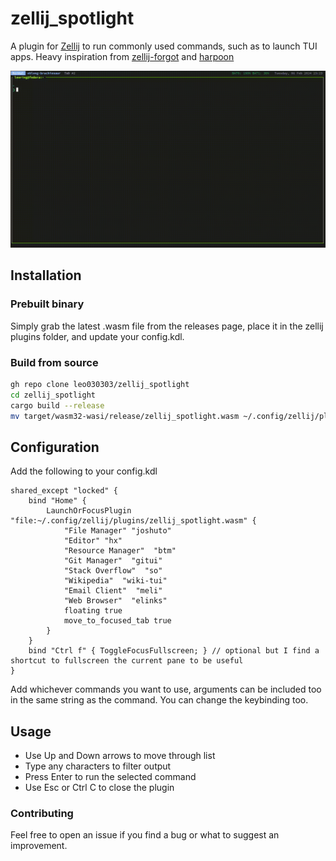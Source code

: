 # zellij_spotlight
A plugin for [Zellij](https://zellij.dev/) to run commonly used commands, such as to launch TUI apps.
Heavy inspiration from [zellij-forgot](https://github.com/karimould/zellij-forgot) and [harpoon](https://github.com/Nacho114/harpoon)

![demo](https://github.com/leo030303/zellij_spotlight/blob/main/assets/zellij_spotlight_demo.gif)

## Installation
### Prebuilt binary
Simply grab the latest .wasm file from the releases page, place it in the zellij plugins folder, and update your config.kdl.
### Build from source
```bash
gh repo clone leo030303/zellij_spotlight
cd zellij_spotlight
cargo build --release
mv target/wasm32-wasi/release/zellij_spotlight.wasm ~/.config/zellij/plugins/
```
## Configuration
Add the following to your config.kdl
```
shared_except "locked" {
    bind "Home" {
        LaunchOrFocusPlugin "file:~/.config/zellij/plugins/zellij_spotlight.wasm" {
            "File Manager" "joshuto"
            "Editor" "hx"
            "Resource Manager"  "btm"
            "Git Manager"  "gitui"
            "Stack Overflow"  "so"
            "Wikipedia"  "wiki-tui"
            "Email Client"  "meli"
            "Web Browser"  "elinks"
            floating true
            move_to_focused_tab true
        }
    }
    bind "Ctrl f" { ToggleFocusFullscreen; } // optional but I find a shortcut to fullscreen the current pane to be useful
}
```
Add whichever commands you want to use, arguments can be included too in the same string as the command. You can change the keybinding too.

## Usage
* Use Up and Down arrows to move through list
* Type any characters to filter output
* Press Enter to run the selected command
* Use Esc or Ctrl C to close the plugin

### Contributing
Feel free to open an issue if you find a bug or what to suggest an improvement.
